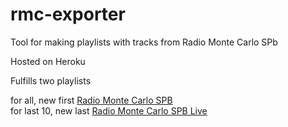 # rmc-exporter

Tool for making playlists with tracks from Radio Monte Carlo SPb

Hosted on Heroku

Fulfills two playlists

for all, new first [Radio Monte Carlo SPB](https://open.spotify.com/playlist/32jmNqf6iLAf3oqhmNNspd?si=1cd50e46c8074c96)  
for last 10, new last [Radio Monte Carlo SPB Live](https://open.spotify.com/playlist/6ohV6Zqtj1yFrgvygwfFf3?si=6702055800f74eb7)
